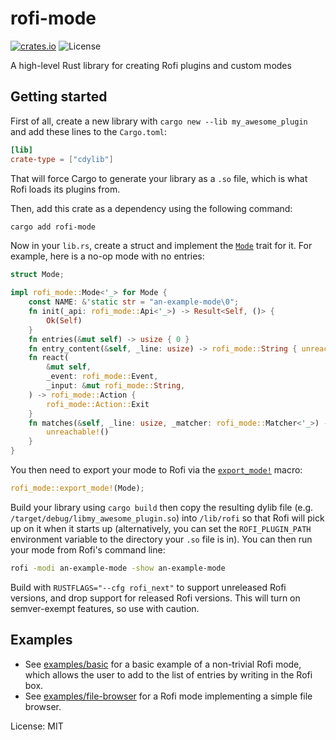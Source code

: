 # rofi-mode

[![crates.io](https://img.shields.io/crates/v/rofi-mode.svg)](https://crates.io/crates/rofi-mode)
![License](https://img.shields.io/badge/License-MIT-green.svg)

A high-level Rust library for creating Rofi plugins and custom modes

## Getting started

First of all,
create a new library with `cargo new --lib my_awesome_plugin`
and add these lines to the `Cargo.toml`:

```toml
[lib]
crate-type = ["cdylib"]
```

That will force Cargo to generate your library as a `.so` file,
which is what Rofi loads its plugins from.

Then, add this crate as a dependency using the following command:

```bash
cargo add rofi-mode
```

Now in your `lib.rs`,
create a struct and implement the [`Mode`] trait for it.
For example, here is a no-op mode with no entries:

```rust
struct Mode;

impl rofi_mode::Mode<'_> for Mode {
    const NAME: &'static str = "an-example-mode\0";
    fn init(_api: rofi_mode::Api<'_>) -> Result<Self, ()> {
        Ok(Self)
    }
    fn entries(&mut self) -> usize { 0 }
    fn entry_content(&self, _line: usize) -> rofi_mode::String { unreachable!() }
    fn react(
        &mut self,
        _event: rofi_mode::Event,
        _input: &mut rofi_mode::String,
    ) -> rofi_mode::Action {
        rofi_mode::Action::Exit
    }
    fn matches(&self, _line: usize, _matcher: rofi_mode::Matcher<'_>) -> bool {
        unreachable!()
    }
}
```

You then need to export your mode to Rofi via the [`export_mode!`] macro:

```rust
rofi_mode::export_mode!(Mode);
```

Build your library using `cargo build`
then copy the resulting dylib file
(e.g. `/target/debug/libmy_awesome_plugin.so`)
into `/lib/rofi`
so that Rofi will pick up on it
when it starts up
(alternatively,
you can set the `ROFI_PLUGIN_PATH` environment variable
to the directory your `.so` file is in).
You can then run your mode from Rofi's command line:

```sh
rofi -modi an-example-mode -show an-example-mode
```

Build with `RUSTFLAGS="--cfg rofi_next"` to support unreleased Rofi versions,
and drop support for released Rofi versions.
This will turn on semver-exempt features, so use with caution.

## Examples

- See [examples/basic] for a basic example of a non-trivial Rofi mode,
    which allows the user to add to the list of entries by writing in the Rofi box.
- See [examples/file-browser] for a Rofi mode implementing a simple file browser.

[`Mode`]: https://docs.rs/rofi-mode/latest/rofi_mode/trait.Mode.html
[`export_mode!`]: https://docs.rs/rofi-mode/latest/rofi_mode/macro.export_mode.html
[examples/basic]: https://github.com/SabrinaJewson/rofi-mode.rs/tree/main/examples/basic
[examples/file-browser]: https://github.com/SabrinaJewson/rofi-mode.rs/tree/main/examples/file-browser

License: MIT
